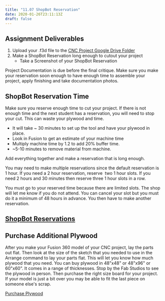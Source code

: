 ```yaml
---
title: "11.07 ShopBot Reservation"
date: 2020-01-26T23:11:13Z
draft: false
---
```


## Assignment Deliverables

1. Upload your .f3d file to the [CNC Project Google Drive Folder](https://drive.google.com/drive/folders/1u9FynRWydbBH41hDpN84qN8fORJCouHR)
2. Make a ShopBot Reservation long enough to cutout your project
   - Take a Screenshot of your ShopBot Reservation

Project Documentation is due before the final critique. Make sure you make your reservation soon enough to have enough time to assemble your project, apply finishing and take documentation photos.

## ShopBot Reservation Time

Make sure you reserve enough time to cut your project. If there is not enough time and the next student has a reservation, you will need to stop your cut. This can waste your plywood and time.

- It will take ~ 30 minutes to set up the tool and have your plywood in place.
- Look in Fusion to get an estimate of your machine time
- Multiply machine time by 1.2 to add 20% buffer time.
- ~5-10 minutes to remove material from machine.

Add everything together and make a reservation that is long enough.

You may need to make multiple reservations since the default reservation is 1 hour. If you need a 2 hour reservation, reserve  two 1 hour slots. If you need 2 hours and 30 minutes then reserve three 1 hour slots in a row.

You must go to your reserved time because there are limited slots. The shop will let me know if you do not attend. You can cancel your slot but you must do it a minimum of 48 hours in advance. You then have to make another reservation.

## [ShopBot Reservations](https://my.cia.edu/ICS/Fab_Studios/ShopBot_CNC.jnz)

## Purchase Additional Plywood

After you make your Fusion 360 model of your CNC project, lay the parts out flat. Then look at the size of the sketch that you needed to use in the Arrange command to lay your parts flat. This will let you know how much plywood that you need. You can buy plywood in 48"x48" or 48"x96" or 60"x60". It comes in a range of thicknesses. Stop by the Fab Studios to see the plywood in person. Then purchase the right size board for your project. If your model is just a bit over you may be able to fit the last piece on someone else's scrap.

[Purchase Plywood](https://my.cia.edu/ICS/Student/Supply_Store/Fabrication_Studios/Wood/)

